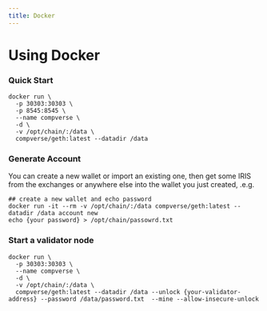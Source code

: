 ```yaml
---
title: Docker
---
```


# Using Docker

### Quick Start

```shell
docker run \
  -p 30303:30303 \
  -p 8545:8545 \
  --name compverse \
  -d \
  -v /opt/chain/:/data \
  compverse/geth:latest --datadir /data
```

### Generate Account
You can create a new wallet or import an existing one, then get some IRIS from the exchanges or anywhere else into the
wallet you just created, .e.g.

```shell
## create a new wallet and echo password
docker run -it --rm -v /opt/chain/:/data compverse/geth:latest --datadir /data account new
echo {your password} > /opt/chain/passowrd.txt
```

### Start a validator node

```shell
docker run \
  -p 30303:30303 \
  --name compverse \
  -d \
  -v /opt/chain/:/data \
  compverse/geth:latest --datadir /data --unlock {your-validator-address} --password /data/password.txt  --mine --allow-insecure-unlock
```
